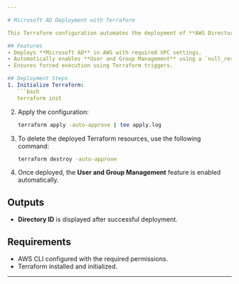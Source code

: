 ```yaml
---

# Microsoft AD Deployment with Terraform  

This Terraform configuration automates the deployment of **AWS Directory Service (Microsoft AD)** and enables **User and Group Management**.  

## Features  
- Deploys **Microsoft AD** in AWS with required VPC settings.  
- Automatically enables **User and Group Management** using a `null_resource` with `local-exec`.  
- Ensures forced execution using Terraform triggers.  

## Deployment Steps  
1. Initialize Terraform:  
   ```bash
   terraform init
   ```  
2. Apply the configuration:  
   ```bash
   terraform apply -auto-approve | tee apply.log
   ```  
3. To delete the deployed Terraform resources, use the following command:
   ```bash
   terraform destroy -auto-approve
   ```  
4. Once deployed, the **User and Group Management** feature is enabled automatically.  

## Outputs  
- **Directory ID** is displayed after successful deployment.  

## Requirements  
- AWS CLI configured with the required permissions.  
- Terraform installed and initialized.  

---
```



